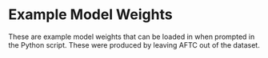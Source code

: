 # Example Model Weights

These are example model weights that can be loaded in when prompted in the Python script. These were produced by leaving AFTC out of the dataset. 
